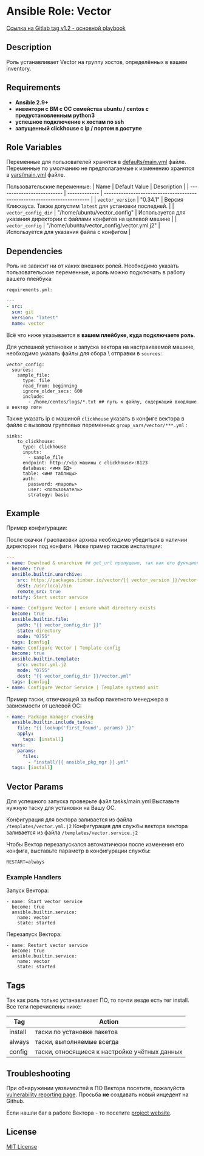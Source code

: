 # Ansible Role: Vector

[Ссылка на Gitlab tag v1.2 - основной playbook]()

## Description

Роль устанавливает Vector на группу хостов, определённых в вашем inventory.

## Requirements

- **Ansible 2.9+**
- **инвентори с ВМ с ОС семейства ubuntu / centos с предустановленным python3**
- **успешное подключение к хостам по ssh**
- **запущенный clickhouse с ip / портом в доступе**

## Role Variables

Переменные для пользователей хранятся в [defaults/main.yml](defaults/main.yml) файле.
Переменные по умолчанию не предполагаемые к изменению хранятся в [vars/main.yml](vars/main.yml) файле.

Пользовательские переменные:
| Name | Default Value | Description |
| -------------------------- | ------------- | ------------------------------------------------------------------------ |
| `vector_version` | "0.34.1" | Версия Кликхауса. Также допустим `latest` для установки последней. |
| `vector_config_dir` | "/home/ubuntu/vector_config" | Используется для указания директории с файлами конфигов на целевой машине |
| `vector_config` | "/home/ubuntu/vector_config/vector.yml.j2" | Используется для указания файла с конфигом |

## Dependencies

Роль не зависит ни от каких внешних ролей.
Необходимо указать пользовательские переменные, и роль можно подключать в работу вашего плейбука:

`requirements.yml:`

```yaml
---
- src:
  scm: git
  version: "latest"
  name: vector
```

Всё что ниже указывается в **вашем плейбуке, куда подключаете роль**.

Для успешной установки и запуска вектора на настраиваемой машине, необходимо указать файлы для сбора \ отправки в `sources`:

```
vector_config:
  sources:
    sample_file:
      type: file
      read_from: beginning
      ignore_older_secs: 600
      include:
        - /home/centos/logs/*.txt ## путь к файлу, содержащий входящие в вектор логи
```

Также указать ip с машиной `clickhouse` указать в конфиге вектора в файле с вызовом групповых переменных `group_vars/vector/***.yml` :

```
sinks:
    to_clickhouse:
      type: clickhouse
      inputs:
        - sample_file
      endpoint: http://<ip машины с clickhouse>:8123
      database: <имя БД>
      table: <имя таблицы>
      auth:
        password: <пароль>
        user: <пользователь>
        strategy: basic
```

## Example

Пример конфигурации:

После скачки / распаковки архива необходимо убедиться в наличии директории под конфиги. Ниже пример тасков инсталяции:

```yaml
---
- name: Download & unarchive ## get_url пропущено, так как его функционал встроен в unarchive с 2.0 версии
  become: true
  ansible.builtin.unarchive:
    src: https://packages.timber.io/vector/{{ vector_version }}/vector-{{ vector_version }}-x86_64-apple-darwin.tar.gz
    dest: /usr/local/bin
    remote_src: true
  notify: Start vector service

- name: Configure Vector | ensure what directory exists
  become: true
  ansible.builtin.file:
    path: "{{ vector_config_dir }}"
    state: directory
    mode: "0755"
  tags: [config]
- name: Configure Vector | Template config
  become: true
  ansible.builtin.template:
    src: vector.yml.j2
    mode: "0755"
    dest: "{{ vector_config_dir }}/vector.yml"
  tags: [config]
- name: Configure Vector Service | Template systemd unit
```

Пример таски, отвечающей за выбор пакетного менеджера в зависимости от целевой ОС:

```yaml
- name: Package manager choosing
  ansible.builtin.include_tasks:
    file: "{{ lookup('first_found', params) }}"
    apply:
      tags: [install]
  vars:
    params:
      files:
        - "install/{{ ansible_pkg_mgr }}.yml"
  tags: [install]
```

## Vector Params

Для успешного запуска проверьте файл tasks/main.yml
Выставьте нужную таску для установки на Вашу ОС.

Конфигурация для вектора заливается из файла `/templates/vector.yml.j2`
Конфигурация для службы вектора вектора заливается из файла `/templates/vector.service.j2`

Чтобы Вектор перезапускался автоматически после изменения его конфига, выставьте параметр в конфигурации службы:

```
RESTART=always
```

### Example Handlers

Запуск Вектора:

```
- name: Start vector service
  become: true
  ansible.builtin.service:
    name: vector
    state: started

```

Перезапуск Вектора:

```
- name: Restart vector service
  become: true
  ansible.builtin.service:
    name: vector
    state: started
```

## Tags

Так как роль только устанавливает ПО, то почти везде есть тег install.
Все теги перечислены ниже:

| Tag     | Action                                        |
| ------- | --------------------------------------------- |
| install | таски по установке пакетов                    |
| always  | таски, выполняемые всегда                     |
| config  | таски, относящиеся к настройке учётных данных |

## Troubleshooting

При обнаружении уязвимостей в ПО Вектора посетите, пожалуйста [vulnerability reporting page](https://github.com/vectordotdev/vector/blob/master/SECURITY.md#vulnerability-reporting). Просьба **не** создавать новый инцедент на Github.

Если нашли баг в работе Вектора - то посетите [project website](https://vector.dev/).

## License

[MIT License](https://opensource.org/licenses/MIT)
